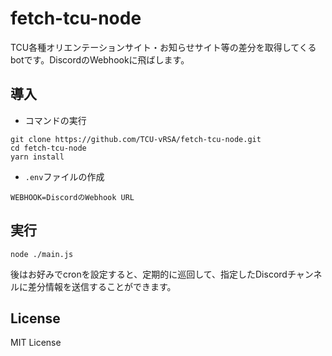 # fetch-tcu-node
TCU各種オリエンテーションサイト・お知らせサイト等の差分を取得してくるbotです。DiscordのWebhookに飛ばします。

## 導入

- コマンドの実行
```
git clone https://github.com/TCU-vRSA/fetch-tcu-node.git
cd fetch-tcu-node
yarn install
```

- `.env`ファイルの作成
```
WEBHOOK=DiscordのWebhook URL
```

## 実行

```
node ./main.js
```

後はお好みでcronを設定すると、定期的に巡回して、指定したDiscordチャンネルに差分情報を送信することができます。

## License
MIT License

